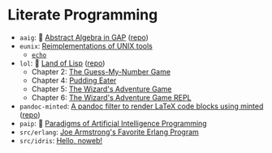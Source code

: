 # Literate Programming

- `aaig`: :book: [Abstract Algebra in GAP][aaig] ([repo][aaig/repo])
- `eunix`: [Reimplementations of UNIX tools][eunix/repo]
    - [`echo`][eunix/echo.pdf]
- `lol`: :book: [Land of Lisp][lol/repo] ([repo][lol/repo])
    - Chapter 2: [The Guess-My-Number Game][lol/guess.pdf]
    - Chapter 4: [Pudding Eater][lol/pudding.pdf]
    - Chapter 5: [The Wizard's Adventure Game][lol/wizard5.pdf]
    - Chapter 6: [The Wizard's Adventure Game REPL][lol/wizard6.pdf]
- `pandoc-minted`: [A pandoc filter to render LaTeX code blocks using minted][pandoc-minted] ([repo][pandoc-minted/repo])
- `paip`: :book: [Paradigms of Artificial Intelligence Programming][paip]
- `src/erlang`: [Joe Armstrong's Favorite Erlang Program][fav1]
- `src/idris`: [Hello, noweb!][hello]


<!-- Named Links -->

[aaig]: https://yurrriq.github.io/lp/aaig.pdf
[aaig/repo]: https://github.com/yurrriq/abstract-algebra-in-gap
[eunix/repo]: https://github.com/yurrriq/eunix
[eunix/echo.pdf]: https://yurrriq.github.io/lp/eunix/echo.pdf
[lol/repo]: https://github.com/yurrriq/land-of-lisp
[lol/guess.pdf]: https://yurrriq.github.io/lp/lol/guess.pdf
[lol/pudding.pdf]: https://yurrriq.github.io/lp/lol/pudding.pdf
[lol/wizard5.pdf]: https://yurrriq.github.io/lp/lol/wizard5.pdf
[lol/wizard6.pdf]: https://yurrriq.github.io/lp/lol/wizard6.pdf
[paip]: https://yurrriq.github.io/lp/paip.pdf
[pandoc-minted]: https://yurrriq.github.io/lp/pandoc-minted.pdf
[pandoc-minted/repo]: https://github.com/yurrriq/pandoc-minted
[fav1]: https://yurrriq.github.io/lp/erlang/fav1.pdf
[hello]: https://yurrriq.github.io/lp/idris/hello.pdf
